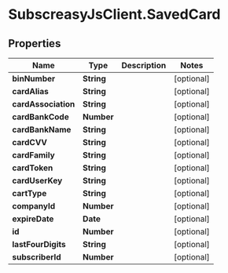 # SubscreasyJsClient.SavedCard

## Properties

Name | Type | Description | Notes
------------ | ------------- | ------------- | -------------
**binNumber** | **String** |  | [optional] 
**cardAlias** | **String** |  | [optional] 
**cardAssociation** | **String** |  | [optional] 
**cardBankCode** | **Number** |  | [optional] 
**cardBankName** | **String** |  | [optional] 
**cardCVV** | **String** |  | [optional] 
**cardFamily** | **String** |  | [optional] 
**cardToken** | **String** |  | [optional] 
**cardUserKey** | **String** |  | [optional] 
**cartType** | **String** |  | [optional] 
**companyId** | **Number** |  | [optional] 
**expireDate** | **Date** |  | [optional] 
**id** | **Number** |  | [optional] 
**lastFourDigits** | **String** |  | [optional] 
**subscriberId** | **Number** |  | [optional] 


